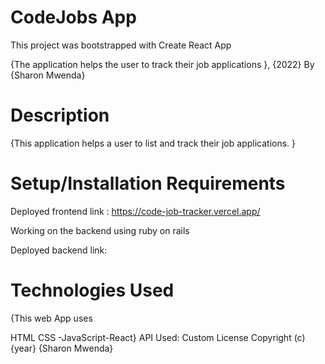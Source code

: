 # CodeJobs App
This project was bootstrapped with Create React App

{The application helps the user to track their job applications }, {2022}
By {Sharon Mwenda}

# Description
{This application helps a user to list and track their job applications. }

# Setup/Installation Requirements
Deployed frontend link : https://code-job-tracker.vercel.app/

Working on the backend using ruby on rails

Deployed backend link: 


# Technologies Used
{This web App uses

HTML
CSS -JavaScript-React} API Used: Custom
License
Copyright (c) {year} {Sharon Mwenda}
